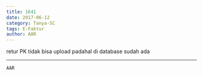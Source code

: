 ```yaml
---
title: 1641
date: 2017-06-12
category: Tanya-SC
tags: E-Faktur
author: AAR
---
```


retur PK tidak bisa upload padahal di database sudah ada

---



`AAR`
